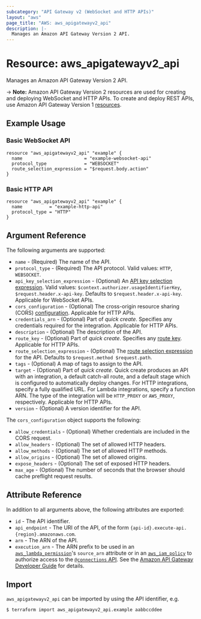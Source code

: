 ```yaml
---
subcategory: "API Gateway v2 (WebSocket and HTTP APIs)"
layout: "aws"
page_title: "AWS: aws_apigatewayv2_api"
description: |-
  Manages an Amazon API Gateway Version 2 API.
---
```


# Resource: aws_apigatewayv2_api

Manages an Amazon API Gateway Version 2 API.

-> **Note:** Amazon API Gateway Version 2 resources are used for creating and deploying WebSocket and HTTP APIs. To create and deploy REST APIs, use Amazon API Gateway Version 1 [resources](https://www.terraform.io/docs/providers/aws/r/api_gateway_rest_api.html).

## Example Usage

### Basic WebSocket API

```hcl
resource "aws_apigatewayv2_api" "example" {
  name                       = "example-websocket-api"
  protocol_type              = "WEBSOCKET"
  route_selection_expression = "$request.body.action"
}
```

### Basic HTTP API

```hcl
resource "aws_apigatewayv2_api" "example" {
  name          = "example-http-api"
  protocol_type = "HTTP"
}
```

## Argument Reference

The following arguments are supported:

* `name` - (Required) The name of the API.
* `protocol_type` - (Required) The API protocol. Valid values: `HTTP`, `WEBSOCKET`.
* `api_key_selection_expression` - (Optional) An [API key selection expression](https://docs.aws.amazon.com/apigateway/latest/developerguide/apigateway-websocket-api-selection-expressions.html#apigateway-websocket-api-apikey-selection-expressions).
Valid values: `$context.authorizer.usageIdentifierKey`, `$request.header.x-api-key`. Defaults to `$request.header.x-api-key`.
Applicable for WebSocket APIs.
* `cors_configuration` - (Optional) The cross-origin resource sharing (CORS) [configuration](https://docs.aws.amazon.com/apigateway/latest/developerguide/http-api-cors.html). Applicable for HTTP APIs.
* `credentials_arn` - (Optional) Part of _quick create_. Specifies any credentials required for the integration. Applicable for HTTP APIs.
* `description` - (Optional) The description of the API.
* `route_key` - (Optional) Part of _quick create_. Specifies any [route key](https://docs.aws.amazon.com/apigateway/latest/developerguide/http-api-develop-routes.html). Applicable for HTTP APIs.
* `route_selection_expression` - (Optional) The [route selection expression](https://docs.aws.amazon.com/apigateway/latest/developerguide/apigateway-websocket-api-selection-expressions.html#apigateway-websocket-api-route-selection-expressions) for the API.
Defaults to `$request.method $request.path`.
* `tags` - (Optional) A map of tags to assign to the API.
* `target` - (Optional) Part of _quick create_. Quick create produces an API with an integration, a default catch-all route, and a default stage which is configured to automatically deploy changes.
For HTTP integrations, specify a fully qualified URL. For Lambda integrations, specify a function ARN.
The type of the integration will be `HTTP_PROXY` or `AWS_PROXY`, respectively. Applicable for HTTP APIs.
* `version` - (Optional) A version identifier for the API.

The `cors_configuration` object supports the following:

* `allow_credentials` - (Optional) Whether credentials are included in the CORS request.
* `allow_headers` - (Optional) The set of allowed HTTP headers.
* `allow_methods` - (Optional) The set of allowed HTTP methods.
* `allow_origins` - (Optional) The set of allowed origins.
* `expose_headers` - (Optional) The set of exposed HTTP headers.
* `max_age` - (Optional) The number of seconds that the browser should cache preflight request results.

## Attribute Reference

In addition to all arguments above, the following attributes are exported:

* `id` - The API identifier.
* `api_endpoint` - The URI of the API, of the form `{api-id}.execute-api.{region}.amazonaws.com`.
* `arn` - The ARN of the API.
* `execution_arn` - The ARN prefix to be used in an [`aws_lambda_permission`](/docs/providers/aws/r/lambda_permission.html)'s `source_arn` attribute
or in an [`aws_iam_policy`](/docs/providers/aws/r/iam_policy.html) to authorize access to the [`@connections` API](https://docs.aws.amazon.com/apigateway/latest/developerguide/apigateway-how-to-call-websocket-api-connections.html).
See the [Amazon API Gateway Developer Guide](https://docs.aws.amazon.com/apigateway/latest/developerguide/apigateway-websocket-control-access-iam.html) for details.

## Import

`aws_apigatewayv2_api` can be imported by using the API identifier, e.g.

```
$ terraform import aws_apigatewayv2_api.example aabbccddee
```
